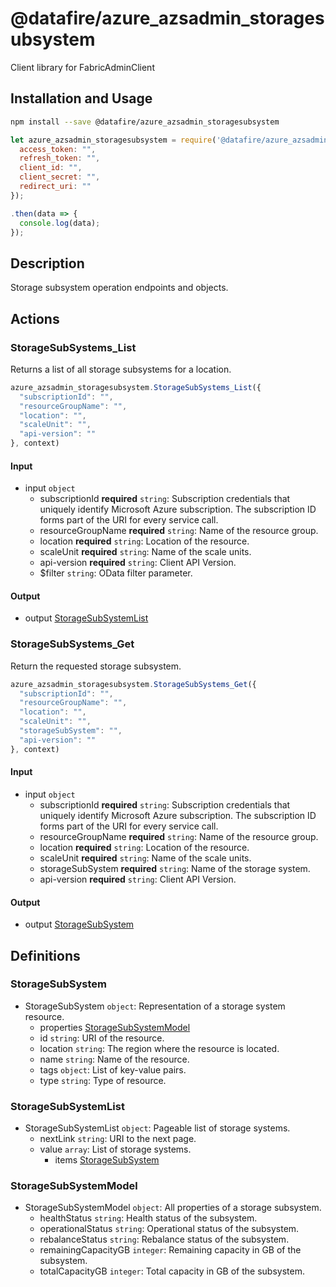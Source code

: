 # @datafire/azure_azsadmin_storagesubsystem

Client library for FabricAdminClient

## Installation and Usage
```bash
npm install --save @datafire/azure_azsadmin_storagesubsystem
```
```js
let azure_azsadmin_storagesubsystem = require('@datafire/azure_azsadmin_storagesubsystem').create({
  access_token: "",
  refresh_token: "",
  client_id: "",
  client_secret: "",
  redirect_uri: ""
});

.then(data => {
  console.log(data);
});
```

## Description

Storage subsystem operation endpoints and objects.

## Actions

### StorageSubSystems_List
Returns a list of all storage subsystems for a location.


```js
azure_azsadmin_storagesubsystem.StorageSubSystems_List({
  "subscriptionId": "",
  "resourceGroupName": "",
  "location": "",
  "scaleUnit": "",
  "api-version": ""
}, context)
```

#### Input
* input `object`
  * subscriptionId **required** `string`: Subscription credentials that uniquely identify Microsoft Azure subscription. The subscription ID forms part of the URI for every service call.
  * resourceGroupName **required** `string`: Name of the resource group.
  * location **required** `string`: Location of the resource.
  * scaleUnit **required** `string`: Name of the scale units.
  * api-version **required** `string`: Client API Version.
  * $filter `string`: OData filter parameter.

#### Output
* output [StorageSubSystemList](#storagesubsystemlist)

### StorageSubSystems_Get
Return the requested storage subsystem.


```js
azure_azsadmin_storagesubsystem.StorageSubSystems_Get({
  "subscriptionId": "",
  "resourceGroupName": "",
  "location": "",
  "scaleUnit": "",
  "storageSubSystem": "",
  "api-version": ""
}, context)
```

#### Input
* input `object`
  * subscriptionId **required** `string`: Subscription credentials that uniquely identify Microsoft Azure subscription. The subscription ID forms part of the URI for every service call.
  * resourceGroupName **required** `string`: Name of the resource group.
  * location **required** `string`: Location of the resource.
  * scaleUnit **required** `string`: Name of the scale units.
  * storageSubSystem **required** `string`: Name of the storage system.
  * api-version **required** `string`: Client API Version.

#### Output
* output [StorageSubSystem](#storagesubsystem)



## Definitions

### StorageSubSystem
* StorageSubSystem `object`: Representation of a storage system resource.
  * properties [StorageSubSystemModel](#storagesubsystemmodel)
  * id `string`: URI of the resource.
  * location `string`: The region where the resource is located.
  * name `string`: Name of the resource.
  * tags `object`: List of key-value pairs.
  * type `string`: Type of resource.

### StorageSubSystemList
* StorageSubSystemList `object`: Pageable list of storage systems.
  * nextLink `string`: URI to the next page.
  * value `array`: List of storage systems.
    * items [StorageSubSystem](#storagesubsystem)

### StorageSubSystemModel
* StorageSubSystemModel `object`: All properties of a storage subsystem.
  * healthStatus `string`: Health status of the subsystem.
  * operationalStatus `string`: Operational status of the subsystem.
  * rebalanceStatus `string`: Rebalance status of the subsystem.
  * remainingCapacityGB `integer`: Remaining capacity in GB of the subsystem.
  * totalCapacityGB `integer`: Total capacity in GB of the subsystem.


